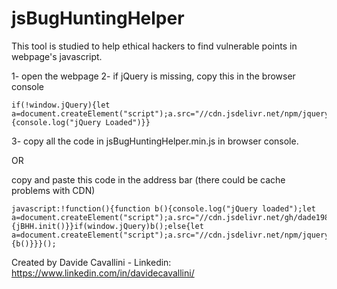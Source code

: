 # jsBugHuntingHelper
This tool is studied to help ethical hackers to find vulnerable points in webpage's javascript.

1- open the webpage
2- if jQuery is missing, copy this in the browser console

```
if(!window.jQuery){let a=document.createElement("script");a.src="//cdn.jsdelivr.net/npm/jquery@3.6.0/dist/jquery.min.js",document.body.appendChild(a),a.onload=function(){console.log("jQuery Loaded")}}
```

3- copy all the code in jsBugHuntingHelper.min.js in browser console.

OR

copy and paste this code in the address bar (there could be cache problems with CDN)


```
javascript:!function(){function b(){console.log("jQuery loaded");let a=document.createElement("script");a.src="//cdn.jsdelivr.net/gh/dade1987/jsBugHuntingHelper@main/jsBugHuntingHelper.min.js",document.body.appendChild(a),a.onload=function(){jBHH.init()}}if(window.jQuery)b();else{let a=document.createElement("script");a.src="//cdn.jsdelivr.net/npm/jquery@3.6.0/dist/jquery.min.js",document.body.appendChild(a),a.onload=function(){b()}}}();
```

Created by Davide Cavallini - Linkedin: https://www.linkedin.com/in/davidecavallini/